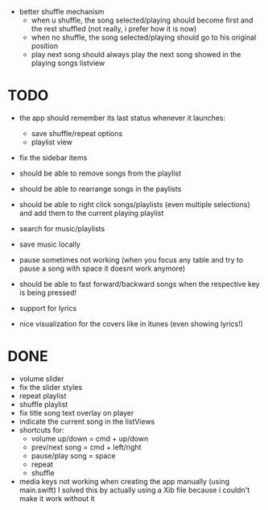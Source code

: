 - better shuffle mechanism
  - when u shuffle, the song selected/playing should become first and the rest shuffled
    (not really, i prefer how it is now)
  - when no shuffle, the song selected/playing should go to his original position
  - play next song should always play the next song showed in the playing songs listview

# TODO
- the app should remember its last status whenever it launches:
  - save shuffle/repeat options
  - playlist view

- fix the sidebar items
- should be able to remove songs from the playlist
- should be able to rearrange songs in the paylists
- should be able to right click songs/playlists (even multiple selections) and add them to the current playing playlist
- search for music/playlists
- save music locally
- pause sometimes not working (when you focus any table and try to pause a song with space it doesnt work anymore)
- should be able to fast forward/backward songs when the respective key is being pressed!
- support for lyrics
- nice visualization for the covers like in itunes (even showing lyrics!)

# DONE
- volume slider
- fix the slider styles
- repeat playlist
- shuffle playlist
- fix title song text overlay on player
- indicate the current song in the listViews
- shortcuts for:
  - volume up/down = cmd + up/down
  - prev/next song = cmd + left/right
  - pause/play song = space
  - repeat
  - shuffle
- media keys not working when creating the app manually (using main.swift)
  I solved this by actually using a Xib file because i couldn't make it work without it
